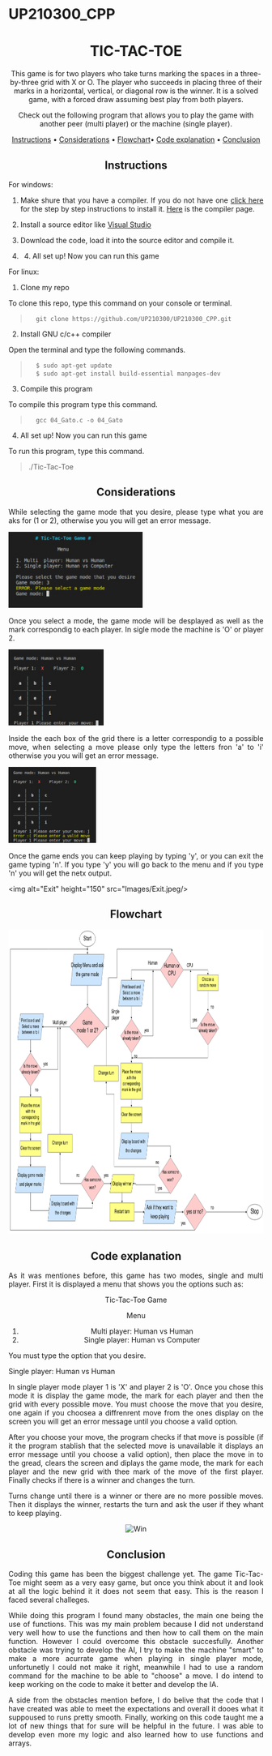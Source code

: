 # UP210300_CPP
<div align="center">

# **TIC-TAC-TOE**

This game is for two players who take turns marking the spaces in a three-by-three grid with X or O. The player who succeeds in placing three of their marks in a horizontal, vertical, or diagonal row is the winner. It is a solved game, with a forced draw assuming best play from both players. 
 
</div>
 

<div align="center">
 
Check out the following program that allows you to play the game with another peer (multi player) or the machine (single player).
 
<div align="center">


[Instructions](#instructions) •
[Considerations](#considerations) •
[Flowchart](#flowchart)•
[Code explanation](#code-explanation) •
[Conclusion](#conclusion) 

</div>

<div align="center">

## Instructions

</div>

<div align="justify">

For windows:

1. Make shure that you have a compiler. If you do not have one [click here](https://code.visualstudio.com/docs/cpp/config-mingw) for the step by step instructions to install it. [Here](https://www.msys2.org) is the compiler page.

2. Install a source editor like [Visual Studio](https://code.visualstudio.com/)

3. Download the code, load it into the source editor and compile it.

4. 4. All set up! Now you can run this game

For linux:

1. Clone my repo

To clone this repo, type this command on your console or terminal.

>       git clone https://github.com/UP210300/UP210300_CPP.git

2. Install GNU c/c++ compiler

Open the terminal and type the following commands.

>       $ sudo apt-get update
>       $ sudo apt-get install build-essential manpages-dev

3. Compile this program

To compile this program type this command.

>       gcc 04_Gato.c -o 04_Gato


4. All set up! Now you can run this game

To run this program, type this command.
   
>./Tic-Tac-Toe

</div>

<div align="center">

## Considerations

</div>

<div align="justify">

While selecting the game mode that you desire, please type what you are aks for (1 or 2), otherwise you you will get an error message.

<img alt="GameMode" height="150" src="Images/GameMode.jpeg"/> <br>

Once you select a mode, the game mode will be desplayed as well as the mark correspondig to each player. In sigle mode the machine is 'O' or player 2.

<img alt="HumanVsHuman" height="150" src="Images/HumanVsHuman.jpeg"/> <br>

Inside the each box of the grid there is a letter correspondig to a possible move, when selecting a move please only type the letters fron 'a' to 'i' otherwise you you will get an error message.

<img alt="Move" height="150" src="Images/Move.jpeg"/> <br>

Once the game ends you can keep playing by typing 'y', or you can exit the game typing 'n'. If you type 'y' you will go back to the menu and if you type 'n' you will get the netx output.

<img alt="Exit" height="150" src="Images/Exit.jpeg/> <br>

</div>

<div align="center">

## Flowchart

</div>

<img alt="Flowchart" height="600" src="Images/Flowchart.png"/> <br>
 
<div align="center">

## Code explanation

<div align="justify">


<div align="justify">

As it was mentiones before, this game has two modes, single and multi player. First it is displayed a menu that shows you the options such as:

<div align="center">

Tic-Tac-Toe Game 

Menu    

1. Multi  player: Human vs Human
2. Single player: Human vs Computer 

</div>

You must type the option that you desire.

Single player: Human vs Human

In single player mode player 1 is 'X' and player 2 is 'O'.
Once you chose this mode it is display the game mode, the mark for each player and then the grid with every possible move. You must choose the move that you desire, one again if you choosea a diffrenrent move from the ones display on the screen you will get an error message until you choose a valid option.

After you choose your move, the program checks if that move is possible (if it the program stablish that the selected move is unavailable it displays an error message until you choose a valid option), then place the move in to the gread, clears the screen and diplays the game mode, the mark for each player and the new grid with thee mark of the move of the first player. Finally checks if there is a winner and changes the turn.

Turns change until there is a winner or there are no more possible moves. Then it displays the winner, restarts the turn and ask the user if they whant to keep playing.

<div align="center">
<img alt="Win" height="150" src="Images/Player1Wins.jpeg/> 

<img alt="Win" height="150" src="Images/Player2Wins.jpeg/> 

<img alt="Draft" height="150" src="Images/Draft.jpeg/> 

</div>

If the user wants to keep playing they must type 'y' and if they desire to exit the game they must type 'n'

Multi player: Human vs Computer

In multi player the user or human is 'X' and the machine or computer is 'O'.
Unfortunetly this code does not have IA (it is still under construction, hopefully it will be available soon). That being said this game mode works pretty much the same as single player. When the turn is uneven it means that it is the computer's turn ad the way it chooses and option is random.

</div>

<div align="center">

## Conclusion

</div>

<div align="justify">

Coding this game has been the biggest challenge yet. The game Tic-Tac-Toe might seem as a very easy game, but once you think about it and look at all the logic behind it it does not seem that easy. This is the reason I faced several challeges.

While doing this program I found many obstacles, the main one being the use of functions. This was my main problem because I did not understand very well how to use the functions and then how to call them on the main function. However I could overcome this obstacle succesfully. Another obstacle was trying to develop the AI, I try to make the machine "smart" to make a more acurrate game when playing in single player mode, unfortunetly I could not make it right, meanwhile I had to use a random command for the machine to be able to "choose" a move. I do intend to keep working on the code to make it better and develop the IA.

A side from the obstacles mention before, I do belive that the code that I have created was able to meet the expectations and overall it dooes what it suppoused to runs pretty smooth. Finally, working on this code taught me a lot of new things that for sure will be helpful in the future. I was able to develop even more my logic and also learned how to use functions and arrays. 

</div>




